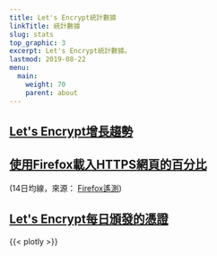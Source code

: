 ```yaml
---
title: Let's Encrypt統計數據
linkTitle: 統計數據
slug: stats
top_graphic: 3
excerpt: Let's Encrypt統計數據。
lastmod: 2019-08-22
menu:
  main:
    weight: 70
    parent: about
---
```



<div class="figure">
  <h2><a name="growth" href="#growth"
    >Let's Encrypt增長趨勢</a></h2>
  <div id="activeUsage" title="Let's Encrypt增長趨勢" class="statsgraph"></div>
</div>

<div class="figure">
  <h2><a name="percent-pageloads" href="#percent-pageloads"
    >使用Firefox載入HTTPS網頁的百分比</a></h2>
  <p>(14日均線，來源： <a href="https://docs.telemetry.mozilla.org/datasets/other/ssl/reference.html">Firefox遙測</a>)</p>
  <div id="pageloadPercent" title="使用Firefox載入HTTPS網頁的百分比" class="statsgraph"></div>
</div>

<div class="figure">
  <h2><a name="daily-issuance" href="#daily-issuance"
    >Let's Encrypt每日頒發的憑證</a></h2>
  <div id="issuancePerDay" title="Let's Encrypt每日頒發的憑證" class="statsgraph"></div>
</div>

{{< plotly >}}
